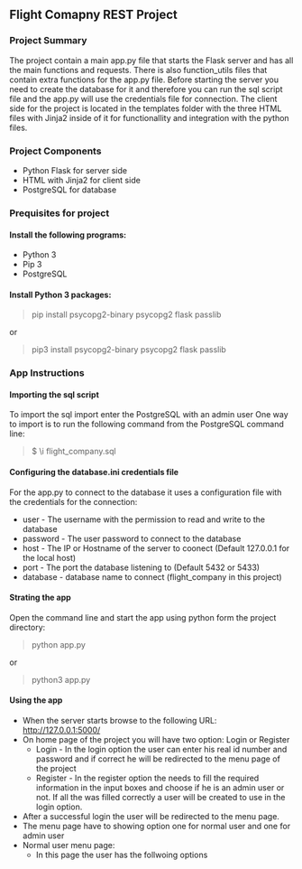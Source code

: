 ## Flight Comapny REST Project

### Project Summary
The project contain a main app.py file that starts the Flask server and has all the main functions and requests.
There is also function_utils files that contain extra functions for the app.py file.
Before starting the server you need to create the database for it and therefore you can run the sql script file and the app.py will use the credentials file for connection.
The client side for the project is located in the templates folder with the three HTML files with Jinja2 inside of it for functionallity and integration with the python files.

### Project Components
- Python Flask for server side
- HTML with Jinja2 for client side
- PostgreSQL for database

### Prequisites for project

#### Install the following programs:
- Python 3
- Pip 3
- PostgreSQL

#### Install Python 3 packages:
> pip install psycopg2-binary psycopg2 flask passlib

or

> pip3 install psycopg2-binary psycopg2 flask passlib


### App Instructions

#### Importing the sql script
To import the sql import enter the PostgreSQL with an admin user
One way to import is to run the following command from the PostgreSQL command line:
>$ \i flight_company.sql

#### Configuring the database.ini credentials file
For the app.py to connect to the database it uses a configuration file with the credentials for the connection:

- user - The username with the permission to read and write to the database
- password - The user password to connect to the database
- host - The IP or Hostname of the server to coonect (Default 127.0.0.1 for the local host)
- port - The port the database listening to (Default 5432 or 5433)
- database - database name to connect (flight_company in this project)

#### Strating the app
Open the command line and start the app using python form the project directory:
> python app.py

or

> python3 app.py

#### Using the app
- When the server starts browse to the following URL: http://127.0.0.1:5000/
- On home page of the project you will have two option: Login or Register
  - Login - In the login option the user can enter his real id number and password and if correct he will be redirected to the menu page of the project
  - Register - In the register option the needs to fill the required information in the input boxes and choose if he is an admin user or not. 
    If all the was filled correctly a user will be created to use in the login option.
- After a successful login the user will be redirected to the menu page.
- The menu page have to showing option one for normal user and one for admin user
- Normal user menu page:
  - In this page the user has the follwoing options
